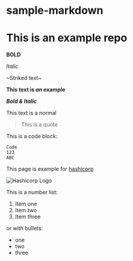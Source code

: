 # sample-markdown

# This is an example repo

**BOLD**

*Italic*

~Striked text~

**This text is _an_ example**

***Bold & Italic***

This text is a normal
> This is a quote

This is a code block:

```
Code
123
ABC
```

This page is example for [hashicorp](https://hashicorp.com)

![Hashicorp Logo](https://www.datocms-assets.com/2885/1620155114-brandhcterraformprimaryattributedcolorwhite.svg)

This is a number list:
1. Item one
2. Item two
3. Item three

or with bullets:

* one
* two
* three

